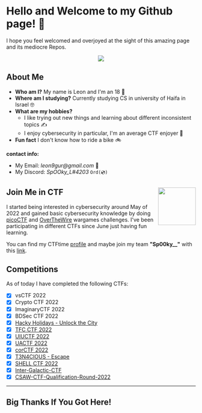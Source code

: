 # Hello and Welcome to my Github page! 👋

I hope you feel welcomed and overjoyed at the sight of this amazing page and its mediocre Repos.

<p align="center">
  <img src="https://media1.giphy.com/media/QYkX9IMHthYn0Y3pcG/giphy.gif?cid=ecf05e47czi5vgb8r6y9xqcbf7p5tj5ijjs3nlu7n3z1wqhz&rid=giphy.gif&ct=g" />
</p>


## About Me
 - **Who am I?** My name is Leon and I'm an 18 🧓
 - **Where am I studying?** Currently studying CS in university of Haifa in Israel 🤓
 - **What are my hobbies?** 
   * I like trying out new things and learning about different inconsistent topics ✍
   * I enjoy cybersecurity in particular, I'm an average CTF enjoyer 🤖
 - **Fun fact** I don't know how to ride a bike 🚲

 **contact info:**
 - My Email: _leon9gur@gmail.com_ 📧
 - My Discord: _SpOOky_L#4203_  `Ord(💿)`

## Join Me in CTF <img src="https://play-lh.googleusercontent.com/uiZnC5tIBpejW942OXct4smbaHmSowdT5tLSi28Oeb2_pMLPCL-VJqdGIH6ZO3A951M=w480-h960-rw" align='right' width=100 height=100 />


I started being interested in cybersecurity around May of 2022 and gained basic cybersecurity knowledge by doing [picoCTF](https://picoctf.org/ "picoCTF.org") and  [OverTheWire](https://overthewire.org/wargames/ "OverTheWire/wargames") wargames challenges. I've been participating in different CTFs since June just having fun learning. 
 
 You can find my CTFtime [profile](https://ctftime.org/user/138721 "CTFtime.org/profile") and maybe join my team **"Sp00ky__"** with this [link](https://ctftime.org/team/193765/#.YtqlZr7R8qo.link "Team link").

## Competitions
 As of today I have completed the following CTFs:
 * [x] vsCTF 2022
 * [x] Crypto CTF 2022
 * [x] ImaginaryCTF 2022
 * [x] BDSec CTF 2022
 * [x] [Hacky Holidays - Unlock the City](https://github.com/LeonGurin/Hacky-Holidays-Unlock-the-City-Writeup)
 * [x] [TFC CTF 2022](https://github.com/LeonGurin/TFC-CTF-2022-Writeup) 
 * [x] [UIUCTF 2022](https://github.com/LeonGurin/UIUCTF-2022-Writeup)
 * [x] [UACTF 2022](https://github.com/LeonGurin/UACTF-2022-Writeup)
 * [x] [corCTF 2022](https://github.com/LeonGurin/corCTF-2022)
 * [x] [T3N4CIOUS - Escape](https://github.com/LeonGurin/T3N4CI0US-Escape-2022)
 * [x] [SHELL CTF 2022](https://github.com/LeonGurin/Shell-CTF-2022)
 * [x] [Inter-Galactic-CTF](https://github.com/LeonGurin/Inter-Galactic-CTF)
 * [x] [CSAW-CTF-Qualification-Round-2022](https://github.com/LeonGurin/CSAW-CTF-Qualification-Round-2022)
___
## Big Thanks If You Got Here! 

<!--
Here are some ideas to get you started:

- 🔭 I’m currently working on ...
- 🌱 I’m currently learning ...
- 👯 I’m looking to collaborate on ...
- 🤔 I’m looking for help with ...
- 💬 Ask me about ...
- 📫 How to reach me: ...
- 😄 Pronouns: ...
- ⚡ Fun fact: ...
-->
